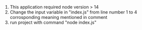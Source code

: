 1. This application required node version > 14
2. Change the input variable in "index.js" from line number 1 to 4 corrosponding meaning mentioned in comment
3. run project with command "node index.js"